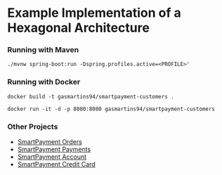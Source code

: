 # Example Implementation of a Hexagonal Architecture



### Running with Maven

`
./mvnw spring-boot:run -Dspring.profiles.active=<PROFILE>'
`

### Running with Docker

`
docker build -t gasmartins94/smartpayment-customers .
`

`
docker run -it -d -p 8080:8080 gasmartins94/smartpayment-customers
`

### Other Projects

* [SmartPayment Orders](https://github.com/gabrielsmartins/smartpayment-orders)
* [SmartPayment Payments](https://github.com/gabrielsmartins/smartpayment-payments)
* [SmartPayment Account](https://github.com/gabrielsmartins/smartpayment-account)
* [SmartPayment Credit Card](https://github.com/gabrielsmartins/smartpayment-credit-card)